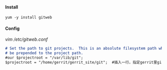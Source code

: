 #### Install

```
yum -y install gitweb
```

#### Config

_vim /etc/gitweb.conf_

```markdown
# Set the path to git projects.  This is an absolute filesystem path which will
# be prepended to the project path.
#our $projectroot = "/var/lib/git";
$projectroot = "/home/gerrit/gerrit_site/git";  #插入一行，指定gerrit里git仓库的所在位置
```



